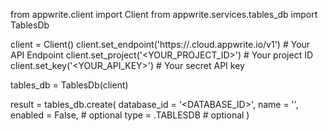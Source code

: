 from appwrite.client import Client
from appwrite.services.tables_db import TablesDb

client = Client()
client.set_endpoint('https://<REGION>.cloud.appwrite.io/v1') # Your API Endpoint
client.set_project('<YOUR_PROJECT_ID>') # Your project ID
client.set_key('<YOUR_API_KEY>') # Your secret API key

tables_db = TablesDb(client)

result = tables_db.create(
    database_id = '<DATABASE_ID>',
    name = '<NAME>',
    enabled = False, # optional
    type = .TABLESDB # optional
)
